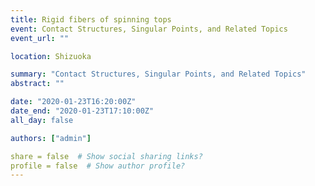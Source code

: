 ```yaml
---
title: Rigid fibers of spinning tops
event: Contact Structures, Singular Points, and Related Topics
event_url: ""

location: Shizuoka

summary: "Contact Structures, Singular Points, and Related Topics"
abstract: ""

date: "2020-01-23T16:20:00Z"
date_end: "2020-01-23T17:10:00Z"
all_day: false

authors: ["admin"]

share = false  # Show social sharing links?
profile = false  # Show author profile?
---
```

